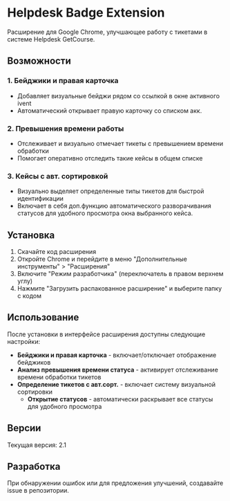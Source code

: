# Helpdesk Badge Extension

Расширение для Google Chrome, улучшающее работу с тикетами в системе Helpdesk GetCourse.

## Возможности

### 1. Бейджики и правая карточка

- Добавляет визуальные бейджи рядом со ссылкой в окне активного ivent
- Автоматический открывает правую карточку со списком акк.

### 2. Превышения времени работы

- Отслеживает и визуально отмечает тикеты с превышением времени обработки
- Помогает оперативно отследить такие кейсы в общем списке

### 3. Кейсы с авт. сортировкой

- Визуально выделяет определенные типы тикетов для быстрой идентификации
- Включает в себя доп.функцию автоматического разворачивания статусов для удобного просмотра окна выбранного кейса.

## Установка

1. Скачайте код расширения
2. Откройте Chrome и перейдите в меню "Дополнительные инструменты" > "Расширения"
3. Включите "Режим разработчика" (переключатель в правом верхнем углу)
4. Нажмите "Загрузить распакованное расширение" и выберите папку с кодом

## Использование

После установки в интерфейсе расширения доступны следующие настройки:

- **Бейджики и правая карточка** - включает/отключает отображение бейджиков
- **Анализ превышения времени статуса** - активирует отслеживание времени обработки тикетов
- **Определение тикетов с авт.сорт.** - включает систему визуальной сортировки
  - **Открытие статусов** - автоматически раскрывает все статусы для удобного просмотра

## Версии

Текущая версия: 2.1

## Разработка

При обнаружении ошибок или для предложения улучшений, создавайте issue в репозитории.
